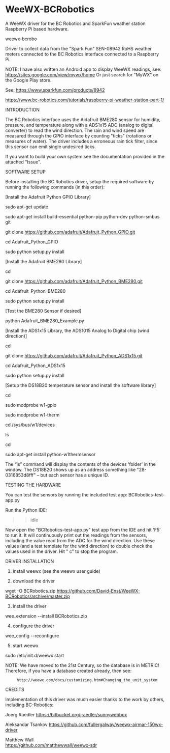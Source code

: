# WeeWX-BCRobotics
A WeeWX driver for the BC Robotics and SparkFun weather station Raspberry Pi based hardware.

weewx-bcrobo

Driver to collect data from the "Spark Fun" SEN-08942 RoHS weather meters 
connected to the BC Robotics interface connected to a Raspberry Pi.

  NOTE: I have also written an Android app to display WeeWX readings, see:
        https://sites.google.com/view/mywx/home 
        Or just search for "MyWX" on the Google Play store.

See:
https://www.sparkfun.com/products/8942

https://www.bc-robotics.com/tutorials/raspberry-pi-weather-station-part-1/

INTRODUCTION

The BC Robotics interface uses the Aidafruit BME280 sensor for humidity, pressure, 
and temperature along with a ADS1x15 ADC (analog to digital converter) to read the 
wind direction. The rain and wind speed are measured through the GPIO interface by 
counting "ticks" (rotations or measures of water). The driver includes a erroneous
rain tick filter, since this sensor can emit single undesired ticks.

If you want to build your own system see the documentation provided in the attached "Issue".

SOFTWARE SETUP

Before installing the BC Robotics driver, setup the required software by running the 
following commands (in this order):

[Install the Adafruit Python GPIO Library]

  sudo apt-get update
  
  sudo apt-get install build-essential python-pip python-dev python-smbus git
  
  git clone https://github.com/adafruit/Adafruit_Python_GPIO.git
  
  cd Adafruit_Python_GPIO
  
  sudo python setup.py install
  

[Install the Adafruit BME280 Library]

  cd
  
  git clone https://github.com/adafruit/Adafruit_Python_BME280.git
  
  cd Adafruit_Python_BME280
  
  sudo python setup.py install
  

[Test the BME280 Sensor if desired]

  python Adafruit_BME280_Example.py
  

[Install the ADS1x15 Library, the ADS1015 Analog to Digital chip (wind direction)]

  cd
  
  git clone https://github.com/adafruit/Adafruit_Python_ADS1x15.git
  
  cd Adafruit_Python_ADS1x15
  
  sudo python setup.py install
  

[Setup the DS18B20 temperature sensor and install the software library]

  cd
  
  sudo modprobe w1-gpio
  
  sudo modprobe w1-therm
  
  cd /sys/bus/w1/devices
  
  ls
  
  cd
  
  sudo apt-get install python-w1thermsensor
  
  
The “ls” command will display the contents of the devices 'folder' in the window. The 
DS18B20 shows up as an address something like "28-0316853d8fff" – but each sensor has 
a unique ID.

TESTING THE HARDWARE

You can test the sensors by running the included test app: BCRobotics-test-app.py

Run the Python IDE:

  >>idle

Now open the "BCRobotics-test-app.py" test app from the IDE and hit 'F5' to run it. It will 
continuously print out the readings from the sensors, including the value read from the ADC 
for the wind direction. Use these values (and a test template for the wind direction) to 
double check the values used in the driver. Hit "<ctrl> c" to stop the program.


DRIVER INSTALLATION

1) install weewx (see the weewx user guide)

2) download the driver

wget -O BCRobotics.zip https://github.com/David-Enst/WeeWX-BCRobotics/archive/master.zip

3) install the driver

wee_extension --install BCRobotics.zip

4) configure the driver

wee_config --reconfigure

5) start weewx

sudo /etc/init.d/weewx start

 NOTE: We have moved to the 21st Century, so the database is in METRIC!
       Therefore, if you have a database created already, then see:

         http://weewx.com/docs/customizing.htm#Changing_the_unit_system

CREDITS

Implementation of this driver was much easier thanks to the work by others, 
including BC-Robotics:

Joerg Raedler
  https://bitbucket.org/jraedler/sunnywebbox

Aleksandar Tsankov
  https://github.com/fullergalway/weewx-airmar-150wx-driver

Matthew Wall    
  https://github.com/matthewwall/weewx-sdr
